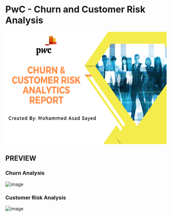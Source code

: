 # PwC - Churn and Customer Risk Analysis

<p align="center">
  <img src="PWC THUMBNAIL 2.png" height = 350 width= 600 >

## PREVIEW 
### Churn Analysis
![image](https://github.com/user-attachments/assets/1d66bf6c-5612-4171-a9b0-45b1971932b7)

### Customer Risk Analysis
![image](https://github.com/user-attachments/assets/bb669838-ee74-482e-b726-27a4f7b4db13)

